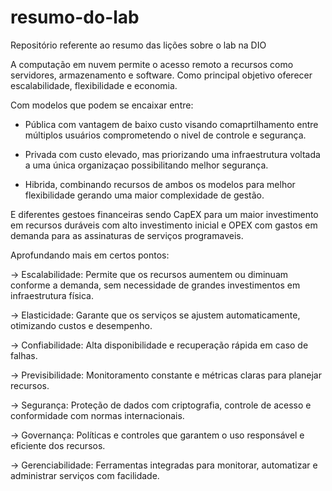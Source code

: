 # resumo-do-lab
Repositório referente ao resumo das lições sobre o lab na DIO 

A computação em nuvem permite o acesso remoto a recursos como servidores, armazenamento e software. 
Como principal objetivo oferecer escalabilidade, flexibilidade e economia.

Com modelos que podem se encaixar entre:

* Pública com vantagem de baixo custo visando comaprtilhamento entre múltiplos usuários comprometendo o nivel de controle e segurança.

* Privada com custo elevado, mas priorizando uma infraestrutura voltada a uma única organizaçao possibilitando melhor segurança.

* Hibrida, combinando recursos de ambos os modelos para melhor flexibilidade gerando uma maior complexidade de gestão.

E diferentes gestoes financeiras sendo CapEX para um maior investimento em recursos duráveis com alto investimento inicial 
e OPEX com gastos em demanda para as assinaturas de serviços programaveis.

Aprofundando mais em certos pontos:

-> Escalabilidade: Permite que os recursos aumentem ou diminuam conforme a demanda, sem necessidade de grandes investimentos em infraestrutura física.

-> Elasticidade: Garante que os serviços se ajustem automaticamente, otimizando custos e desempenho.

-> Confiabilidade: Alta disponibilidade e recuperação rápida em caso de falhas.

-> Previsibilidade: Monitoramento constante e métricas claras para planejar recursos.

-> Segurança: Proteção de dados com criptografia, controle de acesso e conformidade com normas internacionais.

-> Governança: Políticas e controles que garantem o uso responsável e eficiente dos recursos.

-> Gerenciabilidade: Ferramentas integradas para monitorar, automatizar e administrar serviços com facilidade.
